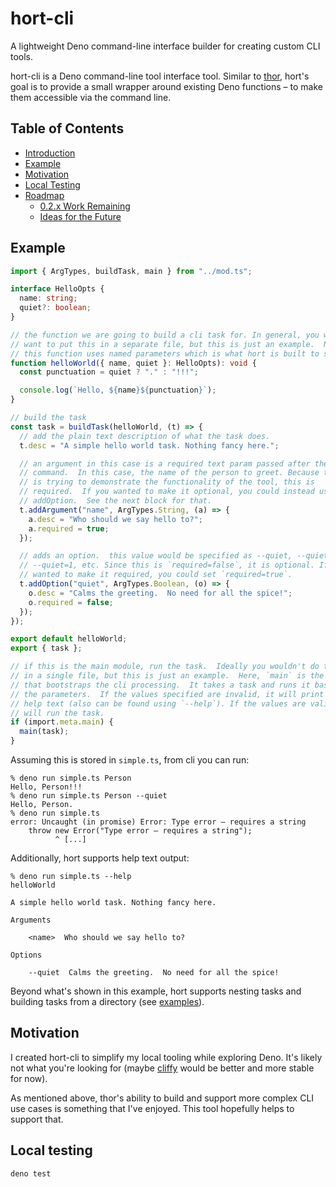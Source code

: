 # hort-cli

A lightweight Deno command-line interface builder for creating custom CLI tools.

hort-cli is a Deno command-line tool interface tool. Similar to
[thor](http://whatisthor.com), hort's goal is to provide a small wrapper around
existing Deno functions – to make them accessible via the command line.

## Table of Contents

- [Introduction](#hort-cli)
- [Example](#example)
- [Motivation](#motivation)
- [Local Testing](#local-testing)
- [Roadmap](#roadmap)
  - [0.2.x Work Remaining](#02x-work-remaining)
  - [Ideas for the Future](#ideas-for-the-future)

## Example

```typescript
import { ArgTypes, buildTask, main } from "../mod.ts";

interface HelloOpts {
  name: string;
  quiet?: boolean;
}

// the function we are going to build a cli task for. In general, you would
// want to put this in a separate file, but this is just an example.  Note:
// this function uses named parameters which is what hort is built to support.
function helloWorld({ name, quiet }: HelloOpts): void {
  const punctuation = quiet ? "." : "!!!";

  console.log(`Hello, ${name}${punctuation}`);
}

// build the task
const task = buildTask(helloWorld, (t) => {
  // add the plain text description of what the task does.
  t.desc = "A simple hello world task. Nothing fancy here.";

  // an argument in this case is a required text param passed after the
  // command.  In this case, the name of the person to greet. Because this
  // is trying to demonstrate the functionality of the tool, this is
  // required.  If you wanted to make it optional, you could instead use
  // addOption.  See the next block for that.
  t.addArgument("name", ArgTypes.String, (a) => {
    a.desc = "Who should we say hello to?";
    a.required = true;
  });

  // adds an option.  this value would be specified as --quiet, --quiet=true,
  // --quiet=1, etc. Since this is `required=false`, it is optional. If you
  // wanted to make it required, you could set `required=true`.
  t.addOption("quiet", ArgTypes.Boolean, (o) => {
    o.desc = "Calms the greeting.  No need for all the spice!";
    o.required = false;
  });
});

export default helloWorld;
export { task };

// if this is the main module, run the task.  Ideally you wouldn't do this
// in a single file, but this is just an example.  Here, `main` is the function
// that bootstraps the cli processing.  It takes a task and runs it based on
// the parameters.  If the values specified are invalid, it will print out the
// help text (also can be found using `--help`). If the values are valid, it
// will run the task.
if (import.meta.main) {
  main(task);
}
```

Assuming this is stored in `simple.ts`, from cli you can run:

```
% deno run simple.ts Person
Hello, Person!!!
% deno run simple.ts Person --quiet
Hello, Person.
% deno run simple.ts
error: Uncaught (in promise) Error: Type error – requires a string
    throw new Error("Type error – requires a string");
          ^ [...]
```

Additionally, hort supports help text output:

```
% deno run simple.ts --help
helloWorld

A simple hello world task. Nothing fancy here.

Arguments

    <name>  Who should we say hello to?

Options

    --quiet  Calms the greeting.  No need for all the spice!
```

Beyond what's shown in this example, hort supports nesting tasks and building
tasks from a directory (see [examples](./examples)).

## Motivation

I created hort-cli to simplify my local tooling while exploring Deno. It's
likely not what you're looking for (maybe [cliffy](https://cliffy.io) would be
better and more stable for now).

As mentioned above, thor's ability to build and support more complex CLI use
cases is something that I've enjoyed. This tool hopefully helps to support that.

## Local testing

```
deno test
```

